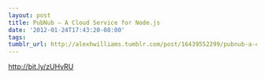 ```yaml
---
layout: post
title: PubNub – A Cloud Service for Node.js
date: '2012-01-24T17:43:20-08:00'
tags: 
tumblr_url: http://alexhwilliams.tumblr.com/post/16439552299/pubnub-a-cloud-service-for-node-js
---
```

<p><a href="http://bit.ly/zUHvRU">http://bit.ly/zUHvRU</a></p>

